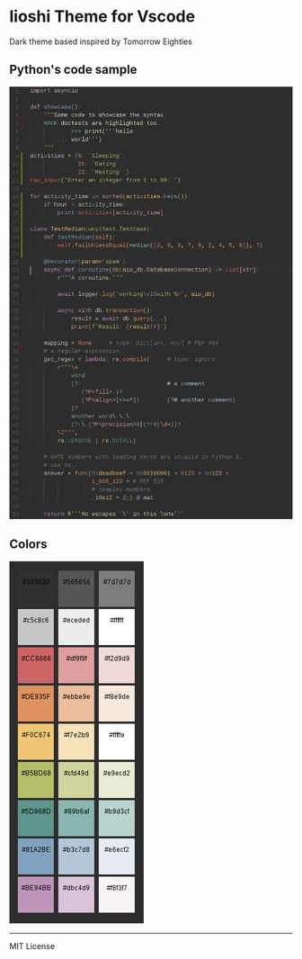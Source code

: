 # lioshi Theme for Vscode

Dark theme based inspired by Tomorrow Eighties

## Python's code sample
![](https://raw.githubusercontent.com/lioshi/vscode-lioshi-theme/master/images/code-python3.png)

## Colors
![](https://raw.githubusercontent.com/lioshi/vscode-lioshi-theme/master/images/colors-mini4.png)

---

MIT License

    